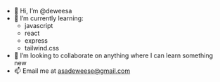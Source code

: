 - 👋 Hi, I’m @deweesa
- 🌱 I’m currently learning:
  - javascript
  - react
  - express
  - tailwind.css
- 💞️ I’m looking to collaborate on anything where I can learn something new
- 📫 Email me at asadeweese@gmail.com

<!---
deweesa/deweesa is a ✨ special ✨ repository because its `README.md` (this file) appears on your GitHub profile.
You can click the Preview link to take a look at your changes.
--->
